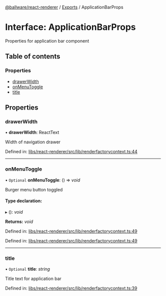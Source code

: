 [@ballware/react-renderer](../README.md) / [Exports](../modules.md) / ApplicationBarProps

# Interface: ApplicationBarProps

Properties for application bar component

## Table of contents

### Properties

- [drawerWidth](applicationbarprops.md#drawerwidth)
- [onMenuToggle](applicationbarprops.md#onmenutoggle)
- [title](applicationbarprops.md#title)

## Properties

### drawerWidth

• **drawerWidth**: ReactText

Width of navigation drawer

Defined in: [libs/react-renderer/src/lib/renderfactorycontext.ts:44](https://github.com/ballware/ballware-client/blob/61bbbf8/libs/react-renderer/src/lib/renderfactorycontext.ts#L44)

___

### onMenuToggle

• `Optional` **onMenuToggle**: () => *void*

Burger menu button toggled

#### Type declaration:

▸ (): *void*

**Returns:** *void*

Defined in: [libs/react-renderer/src/lib/renderfactorycontext.ts:49](https://github.com/ballware/ballware-client/blob/61bbbf8/libs/react-renderer/src/lib/renderfactorycontext.ts#L49)

Defined in: [libs/react-renderer/src/lib/renderfactorycontext.ts:49](https://github.com/ballware/ballware-client/blob/61bbbf8/libs/react-renderer/src/lib/renderfactorycontext.ts#L49)

___

### title

• `Optional` **title**: *string*

Title text for application bar

Defined in: [libs/react-renderer/src/lib/renderfactorycontext.ts:39](https://github.com/ballware/ballware-client/blob/61bbbf8/libs/react-renderer/src/lib/renderfactorycontext.ts#L39)
